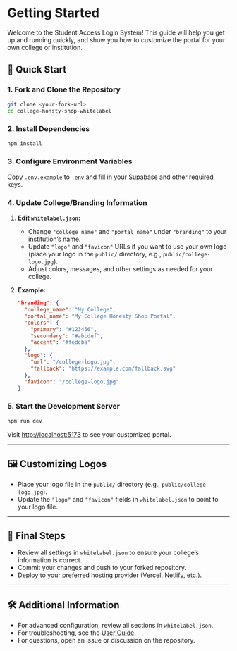 # Getting Started

Welcome to the Student Access Login System! This guide will help you get up and running quickly, and show you how to customize the portal for your own college or institution.

## 🚀 Quick Start

### 1. Fork and Clone the Repository

```bash
git clone <your-fork-url>
cd college-honsty-shop-whitelabel
```

### 2. Install Dependencies

```bash
npm install
```

### 3. Configure Environment Variables

Copy `.env.example` to `.env` and fill in your Supabase and other required keys.

### 4. Update College/Branding Information

1. **Edit `whitelabel.json`:**
   - Change `"college_name"` and `"portal_name"` under `"branding"` to your institution’s name.
   - Update `"logo"` and `"favicon"` URLs if you want to use your own logo (place your logo in the `public/` directory, e.g., `public/college-logo.jpg`).
   - Adjust colors, messages, and other settings as needed for your college.

2. **Example:**
   ```json
   "branding": {
     "college_name": "My College",
     "portal_name": "My College Honesty Shop Portal",
     "colors": {
       "primary": "#123456",
       "secondary": "#abcdef",
       "accent": "#fedcba"
     },
     "logo": {
       "url": "/college-logo.jpg",
       "fallback": "https://example.com/fallback.svg"
     },
     "favicon": "/college-logo.jpg"
   }
   ```

### 5. Start the Development Server

```bash
npm run dev
```

Visit [http://localhost:5173](http://localhost:5173) to see your customized portal.

---

## 🖼️ Customizing Logos

- Place your logo file in the `public/` directory (e.g., `public/college-logo.jpg`).
- Update the `"logo"` and `"favicon"` fields in `whitelabel.json` to point to your logo file.

---

## 🏫 Final Steps

- Review all settings in `whitelabel.json` to ensure your college’s information is correct.
- Commit your changes and push to your forked repository.
- Deploy to your preferred hosting provider (Vercel, Netlify, etc.).

---

## 🛠️ Additional Information

- For advanced configuration, review all sections in `whitelabel.json`.
- For troubleshooting, see the [User Guide](./user-guides/user-guide.md).
- For questions, open an issue or discussion on the repository. 